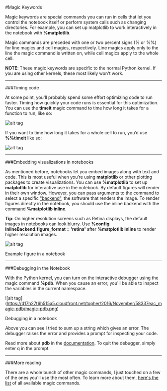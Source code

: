 #Magic Keywords

Magic keywords are special commands you can run in cells that let you control the notebook itself or perform system calls such as changing directories. For example, you can set up matplotlib to work interactively in the notebook with **%matplotlib**.

Magic commands are preceded with one or two percent signs (% or %%) for line magics and cell magics, respectively. Line magics apply only to the line the magic command is written on, while cell magics apply to the whole cell.

**NOTE**: These magic keywords are specific to the normal Python kernel. If you are using other kernels, these most likely won't work.

***

###Timing code

At some point, you'll probably spend some effort optimizing code to run faster. Timing how quickly your code runs is essential for this optimization. You can use the **timeit** magic command to time how long it takes for a function to run, like so:

![alt tag](https://d17h27t6h515a5.cloudfront.net/topher/2016/November/582f354d_magic-timeit/magic-timeit.png)

If you want to time how long it takes for a whole cell to run, you’d use **%%timeit** like so:

![alt tag](https://d17h27t6h515a5.cloudfront.net/topher/2016/November/58337d71_magic-timeit2/magic-timeit2.png)

***

###Embedding visualizations in notebooks

As mentioned before, notebooks let you embed images along with text and code. This is most useful when you’re using **matplotlib** or other plotting packages to create visualizations. You can use **%matplotlib** to set up **matplotlib** for interactive use in the notebook. By default figures will render in their own window. However, you can pass arguments to the command to select a specific ["backend"](http://matplotlib.org/faq/usage_faq.html#what-is-a-backend), the software that renders the image. To render figures directly in the notebook, you should use the inline backend with the command **%matplotlib inline**.

**Tip**: On higher resolution screens such as Retina displays, the default images in notebooks can look blurry. Use **%config InlineBackend.figure_format = 'retina'** after **%matplotlib inline** to render higher resolution images.

![alt tag](https://d17h27t6h515a5.cloudfront.net/topher/2016/November/5833867f_magic-matplotlib/magic-matplotlib.png)

Example figure in a notebook

***

###Debugging in the Notebook

With the Python kernel, you can turn on the interactive debugger using the magic command **%pdb**. When you cause an error, you'll be able to inspect the variables in the current namespace.

![alt tag] (https://d17h27t6h515a5.cloudfront.net/topher/2016/November/58337eac_magic-pdb/magic-pdb.png)

Debugging in a notebook

Above you can see I tried to sum up a string which gives an error. The debugger raises the error and provides a prompt for inspecting your code.

Read more about **pdb** in the [documentation](https://docs.python.org/3/library/pdb.html). To quit the debugger, simply enter q in the prompt.

***

###More reading

There are a whole bunch of other magic commands, I just touched on a few of the ones you'll use the most often. To learn more about them, [here's the list](http://ipython.readthedocs.io/en/stable/interactive/magics.html) of all available magic commands.
